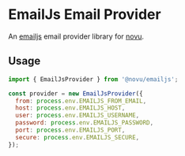 # EmailJs Email Provider

An [emailjs](https://github.com/eleith/emailjs) email provider library for [novu](https://github.com/novu-co/novu).

## Usage

```javascript
import { EmailJsProvider } from '@novu/emailjs';

const provider = new EmailJsProvider({
  from: process.env.EMAILJS_FROM_EMAIL,
  host: process.env.EMAILJS_HOST,
  user: process.env.EMAILJS_USERNAME,
  password: process.env.EMAILJS_PASSWORD,
  port: process.env.EMAILJS_PORT,
  secure: process.env.EMAILJS_SECURE,
});
```

